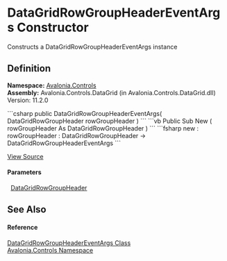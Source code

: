 # DataGridRowGroupHeaderEventArgs Constructor


Constructs a DataGridRowGroupHeaderEventArgs instance



## Definition
**Namespace:** <a href="N_Avalonia_Controls">Avalonia.Controls</a>  
**Assembly:** Avalonia.Controls.DataGrid (in Avalonia.Controls.DataGrid.dll) Version: 11.2.0

<Tabs groupId="api-code-preview">
<TabItem value="csharp" label="C#">
```csharp
public DataGridRowGroupHeaderEventArgs(
	DataGridRowGroupHeader rowGroupHeader
)
```
</TabItem>
<TabItem value="vb" label="VB">
```vb
Public Sub New ( 
	rowGroupHeader As DataGridRowGroupHeader
)
```
</TabItem>
<TabItem value="fsharp" label="F#">
```fsharp
new : 
        rowGroupHeader : DataGridRowGroupHeader -> DataGridRowGroupHeaderEventArgs
```
</TabItem>
</Tabs>



<a href="https://github.com/AvaloniaUI/Avalonia/tree/master/src/Avalonia.Controls.DataGrid/EventArgs.cs#L519" title="View the source code">View Source</a>



#### Parameters
<dl><dt>  <a href="T_Avalonia_Controls_DataGridRowGroupHeader">DataGridRowGroupHeader</a></dt><dd /></dl>

## See Also


#### Reference
<a href="T_Avalonia_Controls_DataGridRowGroupHeaderEventArgs">DataGridRowGroupHeaderEventArgs Class</a>  
<a href="N_Avalonia_Controls">Avalonia.Controls Namespace</a>  
